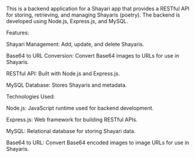 This is a backend application for a Shayari app that provides a RESTful API for storing, retrieving, and managing Shayaris (poetry). The backend is developed using Node.js, Express.js, and MySQL.


Features:

Shayari Management: Add, update, and delete Shayaris.

Base64 to URL Conversion: Convert Base64 images to URLs for use in Shayaris.

RESTful API: Built with Node.js and Express.js.

MySQL Database: Stores Shayaris and metadata.



Technologies Used:


Node.js: JavaScript runtime used for backend development.

Express.js: Web framework for building RESTful APIs.

MySQL: Relational database for storing Shayari data.

Base64 to URL: Convert Base64 encoded images to image URLs for use in Shayaris.
